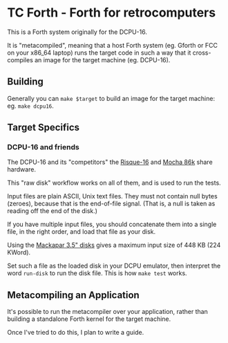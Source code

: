 # TC Forth - Forth for retrocomputers

This is a Forth system originally for the DCPU-16.

It is "metacompiled", meaning that a host Forth system (eg. Gforth or FCC on
your x86_64 laptop) runs the target code in such a way that it cross-compiles an
image for the target machine (eg. DCPU-16).

## Building

Generally you can `make $target` to build an image for the target machine: eg.
`make dcpu16`.


## Target Specifics

### DCPU-16 and friends

The DCPU-16 and its "competitors" the
[Risque-16](https://github.com/bshepherdson/risque16) and
[Mocha 86k](https://github.com/bshepherdson/mocha86k) share hardware.

This "raw disk" workflow works on all of them, and is used to run the tests.

Input files are plain ASCII, Unix text files. They must not contain null
bytes (zeroes), because that is the end-of-file signal. (That is, a null is
taken as reading off the end of the disk.)

If you have multiple input files, you should concatenate them into a single
file, in the right order, and load that file as your disk.

Using the [Mackapar 3.5" disks](https://github.com/techcompliant/TC-Specs/blob/master/Storage/m35fd.txt)
gives a maximum input size of 448 KB (224 KWord).

Set such a file as the loaded disk in your DCPU emulator, then interpret the
word `run-disk` to run the disk file. This is how `make test` works.

## Metacompiling an Application

It's possible to run the metacompiler over your application, rather than
building a standalone Forth kernel for the target machine.

Once I've tried to do this, I plan to write a guide.

